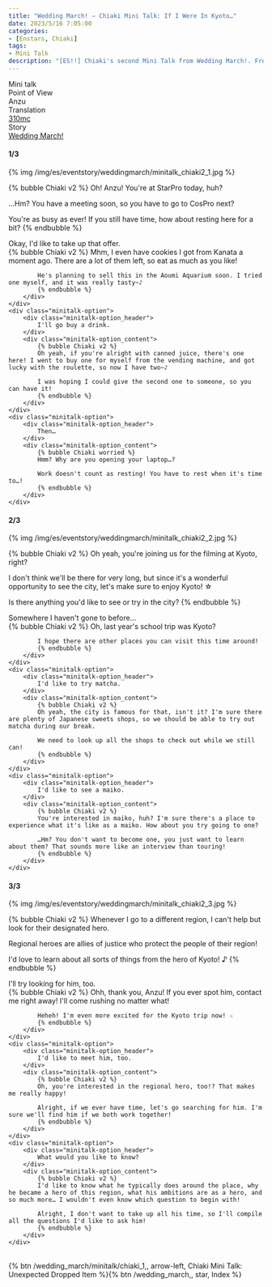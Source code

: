 ```yaml
---
title: "Wedding March! – Chiaki Mini Talk: If I Were In Kyoto…"
date: 2023/5/16 7:05:00
categories:
- [Enstars, Chiaki]
tags:
- Mini Talk
description: "[ES!!] Chiaki's second Mini Talk from Wedding March!. From Anzu's POV."
---
```

<div class="three-wrapper" style="--storyColor:#5ac189;--storyColor-rgb:90,193,137;--storyColor-h:147.4;--storyColor-s:45.4%;--storyColor-l:55.5%;">
    <div class="info-area">
        <div class="info">
            <div class="info-item characters">
                <div class="label">
                    Mini talk
                </div>
                <div class="value">
								<a href="/categories/Enstars/Chiaki" character="Chiaki"></a>
                </div>
            </div>
            <div class="info-item one">
                <div class="label">
                    Point of View
                </div>
                <div class="value">
                    Anzu
                </div>
            </div>
            <div class="info-item two">
                <div class="label">
                    Translation
                </div>
                <div class="value">
                    <a href="/about">310mc</a>
                </div>
            </div>
            <div class="info-item three">
                <div class="label">
                   Story
                </div>
                <div class="value">
                    <a href="/wedding_march">Wedding March!</a>
                </div>
            </div>
        </div>
    </div>
</div>

<!-- more -->

#### <div mt="rare"></div> 1/3

{% img /img/es/eventstory/weddingmarch/minitalk_chiaki2_1.jpg %}

{% bubble Chiaki v2 %}
Oh! Anzu! You're at StarPro today, huh?

…Hm? You have a meeting soon, so you have to go to CosPro next?

You're as busy as ever! If you still have time, how about resting here for a bit?
{% endbubble %}

<div class="minitalk" character="Anzu">
    <div class="minitalk-option">
        <div class="minitalk-option_header">
            Okay, I'd like to take up that offer.
        </div>
        <div class="minitalk-option_content">
            {% bubble Chiaki v2 %}
            Mhm, I even have cookies I got from Kanata a moment ago. There are a lot of them left, so eat as much as you like!

            He's planning to sell this in the Aoumi Aquarium soon. I tried one myself, and it was really tasty~♪
			{% endbubble %}
        </div>
    </div>
    <div class="minitalk-option">
        <div class="minitalk-option_header">
            I'll go buy a drink.
        </div>
        <div class="minitalk-option_content">
            {% bubble Chiaki v2 %}
            Oh yeah, if you're alright with canned juice, there's one here! I went to buy one for myself from the vending machine, and got lucky with the roulette, so now I have two~♪

            I was hoping I could give the second one to someone, so you can have it!
			{% endbubble %}
        </div>
    </div>
    <div class="minitalk-option">
        <div class="minitalk-option_header">
            Then…
        </div>
        <div class="minitalk-option_content">
            {% bubble Chiaki worried %}
            Hmm? Why are you opening your laptop…?

            Work doesn't count as resting! You have to rest when it's time to…!
			{% endbubble %}
        </div>
    </div>
</div>

#### <div mt="rare"></div> 2/3

{% img /img/es/eventstory/weddingmarch/minitalk_chiaki2_2.jpg %}

{% bubble Chiaki v2 %}
Oh yeah, you're joining us for the filming at Kyoto, right?

I don't think we'll be there for very long, but since it's a wonderful opportunity to see the city, let's make sure to enjoy Kyoto! ☆

Is there anything you'd like to see or try in the city?
{% endbubble %}

<div class="minitalk" character="Anzu">
    <div class="minitalk-option">
        <div class="minitalk-option_header">
            Somewhere I haven't gone to before…
        </div>
        <div class="minitalk-option_content">
            {% bubble Chiaki v2 %}
            Oh, last year's school trip was Kyoto?

            I hope there are other places you can visit this time around!
			{% endbubble %}
        </div>
    </div>
    <div class="minitalk-option">
        <div class="minitalk-option_header">
            I'd like to try matcha.
        </div>
        <div class="minitalk-option_content">
            {% bubble Chiaki v2 %}
            Oh yeah, the city is famous for that, isn't it? I'm sure there are plenty of Japanese sweets shops, so we should be able to try out matcha during our break.

            We need to look up all the shops to check out while we still can!
			{% endbubble %}
        </div>
    </div>
    <div class="minitalk-option">
        <div class="minitalk-option_header">
            I'd like to see a maiko.
        </div>
        <div class="minitalk-option_content">
            {% bubble Chiaki v2 %}
            You're interested in maiko, huh? I'm sure there's a place to experience what it's like as a maiko. How about you try going to one?

            …Hm? You don't want to become one, you just want to learn about them? That sounds more like an interview than touring!
			{% endbubble %}
        </div>
    </div>
</div>

#### <div mt="rare"></div> 3/3

{% img /img/es/eventstory/weddingmarch/minitalk_chiaki2_3.jpg %}

{% bubble Chiaki v2 %}
Whenever I go to a different region, I can't help but look for their designated hero.

Regional heroes are allies of justice who protect the people of their region!

I'd love to learn about all sorts of things from the hero of Kyoto! ♪
{% endbubble %}

<div class="minitalk" character="Anzu">
    <div class="minitalk-option">
        <div class="minitalk-option_header">
          I'll try looking for him, too.
        </div>
        <div class="minitalk-option_content">
            {% bubble Chiaki v2 %}
            Ohh, thank you, Anzu! If you ever spot him, contact me right away! I'll come rushing no matter what!

            Heheh! I'm even more excited for the Kyoto trip now! ☆
			{% endbubble %}
        </div>
    </div>
    <div class="minitalk-option">
        <div class="minitalk-option_header">
            I'd like to meet him, too.
        </div>
        <div class="minitalk-option_content">
            {% bubble Chiaki v2 %}
            Oh, you're interested in the regional hero, too!? That makes me really happy!

            Alright, if we ever have time, let's go searching for him. I'm sure we'll find him if we both work together!
			{% endbubble %}
        </div>
    </div>
    <div class="minitalk-option">
        <div class="minitalk-option_header">
            What would you like to know?
        </div>
        <div class="minitalk-option_content">
            {% bubble Chiaki v2 %}
            I'd like to know what he typically does around the place, why he became a hero of this region, what his ambitions are as a hero, and so much more… I wouldn't even know which question to begin with!

            Alright, I don't want to take up all his time, so I'll compile all the questions I'd like to ask him!
			{% endbubble %}
        </div>
    </div>
</div>
<br>
<div toc>{% btn /wedding_march/minitalk/chiaki_1,, arrow-left, Chiaki Mini Talk: Unexpected Dropped Item %}{% btn /wedding_march,, star, Index %}</div>
